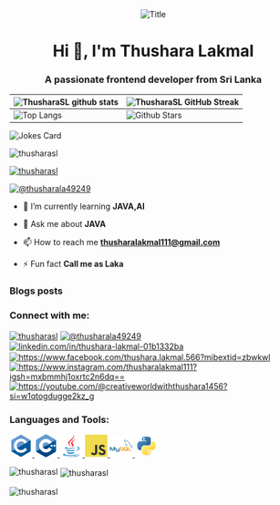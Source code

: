 <div align="center">
  <img src="https://readme-typing-svg.herokuapp.com?font=Architects+Daughter&color=%2338C2FF&size=40&center=true&vCenter=true&height=75&width=600&lines=Heyyy!+I'm+Thushara+Lakmal;*LAKA*+is+me!!!;Welcome+to+my+profile!" alt="Title"></img>
</div>

<h1 align="center">Hi 👋, I'm Thushara Lakmal</h1>
<h3 align="center">A passionate frontend developer from Sri Lanka</h3>


| ![ThusharaSL github stats](https://github-readme-stats.vercel.app/api?username=ThusharaSL&show_icons=true&theme=tokyonight) | ![ThusharaSL GitHub Streak](https://github-readme-streak-stats.herokuapp.com/?user=ThusharaSL&theme=tokyonight) |
| --- | --- |
| ![Top Langs](https://github-readme-stats.vercel.app/api/top-langs/?username=ThusharaSL&theme=tokyonight) | ![Github Stars](https://github-readme-stats.vercel.app/api?username=ThusharaSL&show_icons=true&locale=en&count_private=true&hide_rank=true&custom_title=My%20GitHub%20Stats&disable_animations=true&theme=tokyonight) |

![Jokes Card](https://readme-jokes.vercel.app/api?theme=tokyonight)


<p align="left"> <img src="https://komarev.com/ghpvc/?username=thusharasl&label=Profile%20views&color=0e75b6&style=flat" alt="thusharasl" /> </p>

<p align="left"> <a href="https://github.com/ryo-ma/github-profile-trophy"><img src="https://github-profile-trophy.vercel.app/?username=thusharasl" alt="thusharasl" /></a> </p>

<p align="left"> <a href="https://twitter.com/@thusharala49249" target="blank"><img src="https://img.shields.io/twitter/follow/@thusharala49249?logo=twitter&style=for-the-badge" alt="@thusharala49249" /></a> </p>

- 🌱 I’m currently learning **JAVA,AI**

- 💬 Ask me about **JAVA**

- 📫 How to reach me **thusharalakmal111@gmail.com**

- ⚡ Fun fact **Call me as Laka**

### Blogs posts
<!-- BLOG-POST-LIST:START -->
<!-- BLOG-POST-LIST:END -->

<h3 align="left">Connect with me:</h3>
<p align="left">
<a href="https://dev.to/thusharasl" target="blank"><img align="center" src="https://raw.githubusercontent.com/rahuldkjain/github-profile-readme-generator/master/src/images/icons/Social/devto.svg" alt="thusharasl" height="30" width="40" /></a>
<a href="https://twitter.com/@thusharala49249" target="blank"><img align="center" src="https://raw.githubusercontent.com/rahuldkjain/github-profile-readme-generator/master/src/images/icons/Social/twitter.svg" alt="@thusharala49249" height="30" width="40" /></a>
<a href="https://www.linkedin.com/in/thushara-lakmal-01b1332ba/" target="blank"><img align="center" src="https://raw.githubusercontent.com/rahuldkjain/github-profile-readme-generator/master/src/images/icons/Social/linked-in-alt.svg" alt="linkedin.com/in/thushara-lakmal-01b1332ba" height="30" width="40" /></a>
<a href="https://web.facebook.com/thushara.lakmal.566/?viewas=100000686899395" target="blank"><img align="center" src="https://raw.githubusercontent.com/rahuldkjain/github-profile-readme-generator/master/src/images/icons/Social/facebook.svg" alt="https://www.facebook.com/thushara.lakmal.566?mibextid=zbwkwl" height="30" width="40" /></a>
<a href="https://www.instagram.com/thusharalakmal111/" target="blank"><img align="center" src="https://raw.githubusercontent.com/rahuldkjain/github-profile-readme-generator/master/src/images/icons/Social/instagram.svg" alt="https://www.instagram.com/thusharalakmal111?igsh=mxbmmhj1oxrtc2n6dq==" height="30" width="40" /></a>
<a href="https://www.youtube.com/channel/UChX44k_-IiH39g4plckopPA" target="blank"><img align="center" src="https://raw.githubusercontent.com/rahuldkjain/github-profile-readme-generator/master/src/images/icons/Social/youtube.svg" alt="https://youtube.com/@creativeworldwiththushara1456?si=w1qtogdugge2kz_g" height="30" width="40" /></a>
</p>

<h3 align="left">Languages and Tools:</h3>
<p align="left"> <a href="https://www.cprogramming.com/" target="_blank" rel="noreferrer"> <img src="https://raw.githubusercontent.com/devicons/devicon/master/icons/c/c-original.svg" alt="c" width="40" height="40"/> </a> <a href="https://www.w3schools.com/cpp/" target="_blank" rel="noreferrer"> <img src="https://raw.githubusercontent.com/devicons/devicon/master/icons/cplusplus/cplusplus-original.svg" alt="cplusplus" width="40" height="40"/> </a> <a href="https://www.java.com" target="_blank" rel="noreferrer"> <img src="https://raw.githubusercontent.com/devicons/devicon/master/icons/java/java-original.svg" alt="java" width="40" height="40"/> </a> <a href="https://developer.mozilla.org/en-US/docs/Web/JavaScript" target="_blank" rel="noreferrer"> <img src="https://raw.githubusercontent.com/devicons/devicon/master/icons/javascript/javascript-original.svg" alt="javascript" width="40" height="40"/> </a> <a href="https://www.mysql.com/" target="_blank" rel="noreferrer"> <img src="https://raw.githubusercontent.com/devicons/devicon/master/icons/mysql/mysql-original-wordmark.svg" alt="mysql" width="40" height="40"/> </a> <a href="https://www.python.org" target="_blank" rel="noreferrer"> <img src="https://raw.githubusercontent.com/devicons/devicon/master/icons/python/python-original.svg" alt="python" width="40" height="40"/> </a> </p>

<p><img align="left" src="https://github-readme-stats.vercel.app/api/top-langs?username=thusharasl&show_icons=true&locale=en&layout=compact" alt="thusharasl" /></p>

<p>&nbsp;<img align="center" src="https://github-readme-stats.vercel.app/api?username=thusharasl&show_icons=true&locale=en" alt="thusharasl" /></p>

<p><img align="center" src="https://github-readme-streak-stats.herokuapp.com/?user=thusharasl&" alt="thusharasl" /></p>
